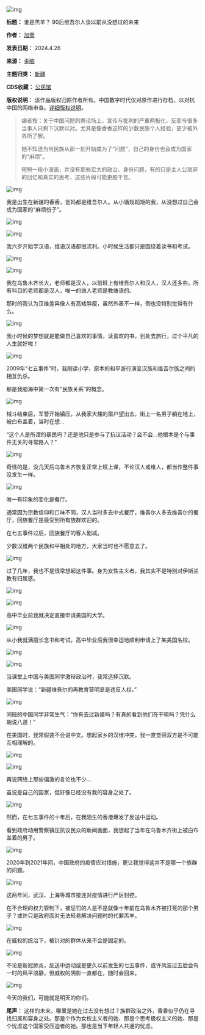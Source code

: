 ![img](https://chinadigitaltimes.net/chinese/files/2024/04/post-707350-662dd3271479c.)




**标题：** 谁是羔羊？ 90后维吾尔人谈以前从没想过的未来  

**作者：** [加壹](https://chinadigitaltimes.net/space/歪脑)  

**发表日期：** 2024.4.26  

**来源：** [歪脑](https://www.wainao.me/wainao-reads/story-of-the-uyghurs-born-youth-04262024)  

**主题归类：** [新疆](https://chinadigitaltimes.net/space/新疆)  

**CDS收藏：** [公民馆](https://chinadigitaltimes.net/space/%E5%85%AC%E6%B0%91%E9%A6%86)  

**版权说明：** 该作品版权归原作者所有。中国数字时代仅对原作进行存档，以对抗中国的网络审查。[详细版权说明](https://chinadigitaltimes.net/chinese/copyright)。



> 编者按：关于中国问题的舆论场上，宣传与批判的严重两极化，反而令很多当事人只剩下沉默以对。尤其是像香香这样的少数民族个人经验，更少被外界所了解。
> 
> 
> 她不知道为何民族从那一刻开始成为了“问题”，自己的身份也会成为国家的“麻烦”。
> 
> 
> 短短一段小漫画，并没有那些宏大的政治、身份问题，有的只是主人公琐碎的回忆和真实的思考，这些片段可能更胜千言。


![img](https://chinadigitaltimes.net/chinese/files/2024/04/post-707350-662dd327840bc.)


我是出生在新疆的香香，爸妈都是维吾尔人。从小循规蹈矩的我，从没想过自己会成为国家的“麻烦份子”。


![img](https://chinadigitaltimes.net/chinese/files/2024/04/post-707350-662dd327e2918.)


![img](https://chinadigitaltimes.net/chinese/files/2024/04/post-707350-662dd3286f9b0.)


我六岁开始学汉语，维语汉语都很流利。小时候生活都只是围绕着读书和考试。


![img](https://chinadigitaltimes.net/chinese/files/2024/04/post-707350-662dd32900d35.)


![img](https://chinadigitaltimes.net/chinese/files/2024/04/post-707350-662dd3296a2a6.)


我在乌鲁木齐长大，老师都是汉人，以前班上有维吾尔人和汉人，汉人还多些。所有科目的老师都是汉人，唯一的维人老师是教维语的。


那时的我认为汉维差异像人有高矮胖瘦，虽然外表不一样，倒也没特别觉得有什么。


![img](https://chinadigitaltimes.net/chinese/files/2024/04/post-707350-662dd329ba627.)


我小时候的梦想就是能做自己喜欢的事情，读喜欢的书，到处去旅行，过个平凡的人生就好啦！


![img](https://chinadigitaltimes.net/chinese/files/2024/04/post-707350-662dd32a2ee53.)


2009年“七五事件”时，我刚读小学，原本的和平游行演变汉族和维吾尔族之间的相互仇杀。


那是我脑海中第一次有“民族关系”的概念。


![img](https://chinadigitaltimes.net/chinese/files/2024/04/post-707350-662dd32ab41ac.)


械斗结束后，军警开始镇压，从我家大楼的窗户望出去，街上一名男子躺在地上，被白布盖着，当时在想…


“这个人是所谓的暴民吗？还是他只是参与了抗议活动？会不会…他根本是个与事件无关的寻常路人？”


![img](https://chinadigitaltimes.net/chinese/files/2024/04/post-707350-662dd32b492d8.)


奇怪的是，没几天后乌鲁木齐恢复正常上班上课，不论汉人或维人，都当作整件事没发生一样。


![img](https://chinadigitaltimes.net/chinese/files/2024/04/post-707350-662dd32bc7dd0.)


唯一有印象的变化是餐厅。


通常因为宗教信仰和口味不同，汉人当时多去中式餐厅，维吾尔人多去维吾尔的餐厅，回族餐厅是最受到所有族群欢迎的。


在七五事件过后，回族餐厅的客人剧减。


少数汉维两个民族和平相处的地方，大家当时也不愿意去了。


![img](https://chinadigitaltimes.net/chinese/files/2024/04/post-707350-662dd32c4ba7e.)


过了几年，我也不是很常想起这件事。身为女性主义者，我其实不是特别对伊斯兰教有归属感。


![img](https://chinadigitaltimes.net/chinese/files/2024/04/post-707350-662dd32cc8362.)


![img](https://chinadigitaltimes.net/chinese/files/2024/04/post-707350-662dd32d340bd.)


高中毕业前我就决定直接申请美国的大学。


![img](https://chinadigitaltimes.net/chinese/files/2024/04/post-707350-662dd32d9b635.)


从小我就满擅长念书和考试，高中毕业后我很幸运地顺利申请上了某美国名校。


![img](https://chinadigitaltimes.net/chinese/files/2024/04/post-707350-662dd32e0a430.)


![img](https://chinadigitaltimes.net/chinese/files/2024/04/post-707350-662dd32e74dc3.)


当课堂上中国与美国同学激辩政治时，我常选择沉默。


美国同学说：“新疆维吾尔的再教育营明显是违反人权。”


![img](https://chinadigitaltimes.net/chinese/files/2024/04/post-707350-662dd32edc90b.)


同班的中国同学非常生气：“你有去过新疆吗？有真的看到他们在干嘛吗？凭什么胡说八道！”


在美国时，我常假装不会说中文。想起家乡的汉维冲突，我一直觉得双方是不可能互相理解的。


![img](https://chinadigitaltimes.net/chinese/files/2024/04/post-707350-662dd32f57732.)


![img](https://chinadigitaltimes.net/chinese/files/2024/04/post-707350-662dd32fb4721.)


再说网络上那些偏激的言论也不少…


虽说是自己的国家，但好像已经没有我的容身之处了。


![img](https://chinadigitaltimes.net/chinese/files/2024/04/post-707350-662dd3302708a.)


然而，在七五事件的十年后，在我陌生的香港爆发了反送中运动。


看到政府动用警察镇压抗议民众的新闻画面，我想起了当年在乌鲁木齐街上被白布盖着的男子。


![img](https://chinadigitaltimes.net/chinese/files/2024/04/post-707350-662dd3308d9cf.)


2020年到2021年间，中国政府的疫情应对措施，更让我觉得这并不是哪一个族群的问题。


![img](https://chinadigitaltimes.net/chinese/files/2024/04/post-707350-662dd330ee610.)


这两年间，武汉、上海等城市接连对疫情进行严厉封控。


在不合理的权力管制下，被惩罚的人是不是就像十年前在乌鲁木齐被打死的那个男子？或许只是政府面对无法轻易解决问题时的代罪羔羊。


![img](https://chinadigitaltimes.net/chinese/files/2024/04/post-707350-662dd3315ddb1.)


在威权的统治下，被针对的群体从来不会是固定的。


![img](https://chinadigitaltimes.net/chinese/files/2024/04/post-707350-662dd331a48f2.)


不论是新冠肺炎，反送中运动或是更久以前发生的七五事件，或许风波过去后会有一时的风平浪静，但威权的阴影一直都在，随时会回来。


![img](https://chinadigitaltimes.net/chinese/files/2024/04/post-707350-662dd331f246a.)


今天的我们，可能就是明天的你们。


**尾声：** 这样的未来，哪里是她在过去没有想过？族群政治之外，香香似乎仍在寻找归属和容身之处。那是个作为女权主义者的她、那是个思考极权主义的她、那是个忧虑这个国家受压迫者的她。那也是当下年轻人共通的忧虑。

